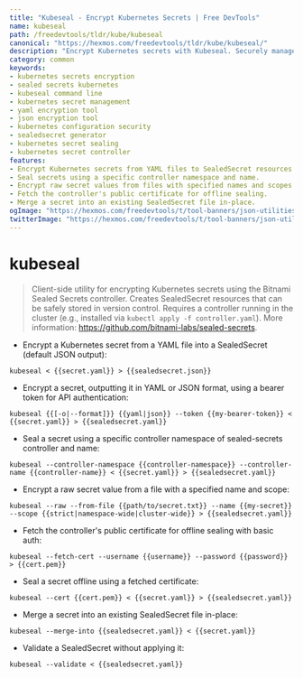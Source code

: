 ```yaml
---
title: "Kubeseal - Encrypt Kubernetes Secrets | Free DevTools"
name: kubeseal
path: /freedevtools/tldr/kube/kubeseal
canonical: "https://hexmos.com/freedevtools/tldr/kube/kubeseal/"
description: "Encrypt Kubernetes secrets with Kubeseal. Securely manage secrets in YAML files and SealedSecret resources. Free online tool, no registration required."
category: common
keywords:
- kubernetes secrets encryption
- sealed secrets kubernetes
- kubeseal command line
- kubernetes secret management
- yaml encryption tool
- json encryption tool
- kubernetes configuration security
- sealedsecret generator
- kubernetes secret sealing
- kubernetes secret controller
features:
- Encrypt Kubernetes secrets from YAML files to SealedSecret resources.
- Seal secrets using a specific controller namespace and name.
- Encrypt raw secret values from files with specified names and scopes.
- Fetch the controller's public certificate for offline sealing.
- Merge a secret into an existing SealedSecret file in-place.
ogImage: "https://hexmos.com/freedevtools/t/tool-banners/json-utilities-banner.png"
twitterImage: "https://hexmos.com/freedevtools/t/tool-banners/json-utilities-banner.png"
---
```


# kubeseal

> Client-side utility for encrypting Kubernetes secrets using the Bitnami Sealed Secrets controller.
> Creates SealedSecret resources that can be safely stored in version control.
> Requires a controller running in the cluster (e.g., installed via `kubectl apply -f controller.yaml`).
> More information: <https://github.com/bitnami-labs/sealed-secrets>.

- Encrypt a Kubernetes secret from a YAML file into a SealedSecret (default JSON output):

`kubeseal < {{secret.yaml}} > {{sealedsecret.json}}`

- Encrypt a secret, outputting it in YAML or JSON format, using a bearer token for API authentication:

`kubeseal {{[-o|--format]}} {{yaml|json}} --token {{my-bearer-token}} < {{secret.yaml}} > {{sealedsecret.yaml}}`

- Seal a secret using a specific controller namespace of sealed-secrets controller and name:

`kubeseal --controller-namespace {{controller-namespace}} --controller-name {{controller-name}} < {{secret.yaml}} > {{sealedsecret.yaml}}`

- Encrypt a raw secret value from a file with a specified name and scope:

`kubeseal --raw --from-file {{path/to/secret.txt}} --name {{my-secret}} --scope {{strict|namespace-wide|cluster-wide}} > {{sealedsecret.yaml}}`

- Fetch the controller's public certificate for offline sealing with basic auth:

`kubeseal --fetch-cert --username {{username}} --password {{password}} > {{cert.pem}}`

- Seal a secret offline using a fetched certificate:

`kubeseal --cert {{cert.pem}} < {{secret.yaml}} > {{sealedsecret.yaml}}`

- Merge a secret into an existing SealedSecret file in-place:

`kubeseal --merge-into {{sealedsecret.yaml}} < {{secret.yaml}}`

- Validate a SealedSecret without applying it:

`kubeseal --validate < {{sealedsecret.yaml}}`
